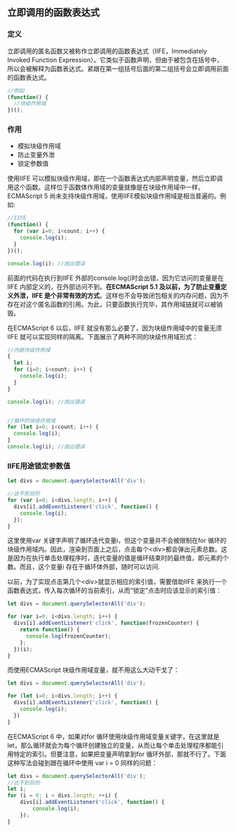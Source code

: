 ## 立即调用的函数表达式

### 定义

立即调用的匿名函数又被称作立即调用的函数表达式（IIFE，Immediately Invoked Function Expression）。它类似于函数声明，但由于被包含在括号中，所以会被解释为函数表达式。紧跟在第一组括号后面的第二组括号会立即调用前面的函数表达式。

```javascript
//例如
(function() {
  //块级作用域
})();
```

### 作用

* 模拟块级作用域
* 防止变量外泄
* 锁定参数值

使用IIFE 可以模拟块级作用域，即在一个函数表达式内部声明变量，然后立即调用这个函数。这样位于函数体作用域的变量就像是在块级作用域中一样。ECMAScript 5 尚未支持块级作用域，使用IIFE模拟块级作用域是相当普遍的。例如:

```javascript
//IIFE
(function() {
  for (var i=0; i<count; i++) {
    console.log(i);
  }
})();

console.log(i); //抛出错误
```

前面的代码在执行到IIFE 外部的console.log()时会出错，因为它访问的变量是在IIFE 内部定义的，在外部访问不到。**在ECMAScript 5.1 及以前，为了防止变量定义外泄，IIFE 是个非常有效的方式**。这样也不会导致闭包相关的内存问题，因为不存在对这个匿名函数的引用。为此，只要函数执行完毕，其作用域链就可以被销毁。



在ECMAScript 6 以后，IIFE 就没有那么必要了，因为块级作用域中的变量无须IIFE 就可以实现同样的隔离。下面展示了两种不同的块级作用域形式：

```javascript
//内嵌块级作用域
{
  let i;
  for (i=0; i<count; i++) {
    console.log(i);
  }
}

console.log(i); //抛出错误


//循环的块级作用域
for (let i=0; i<count; i++) {
  console.log(i);
}
console.log(i); //抛出错误
```



### IIFE用途锁定参数值

```javascript
let divs = document.querySelectorAll('div');

//达不到目的
for (var i=0; i<divs.length; i++) {
  divs[i].addEventListener('click', function() {
    console.log(i);
  });
}
```

这里使用var 关键字声明了循环迭代变量i，但这个变量并不会被限制在for 循环的块级作用域内。因此，渲染到页面上之后，点击每个\<div>都会弹出元素总数。这是因为在执行单击处理程序时，迭代变量的值是循环结束时的最终值，即元素的个数。而且，这个变量i 存在于循环体外部，随时可以访问.

以前，为了实现点击第几个\<div>就显示相应的索引值，需要借助IIFE 来执行一个函数表达式，传入每次循环的当前索引，从而“锁定”点击时应该显示的索引值：

```javascript
let divs = document.querySelectorAll('div');

for (var i=0; i<divs.length; i++) {
  divs[i].addEventListener('click', function(frozenCounter) {
    return function() {
      console.log(frozenCounter);
    };
  })(i); 
}
```

而使用ECMAScript 块级作用域变量，就不用这么大动干戈了：

```javascript
let divs = document.querySelectorAll('div');

for (let i=0; i<divs.length; i++) {
  divs[i].addEventListener('click', function() {
    console.log(i);
  })
}
```

在ECMAScript 6 中，如果对for 循环使用块级作用域变量关键字，在这里就是let，那么循环就会为每个循环创建独立的变量，从而让每个单击处理程序都能引用特定的索引。但要注意，如果把变量声明拿到for 循环外部，那就不行了。下面这种写法会碰到跟在循环中使用
var i = 0 同样的问题：

```javascript
let divs = document.querySelectorAll('div');
//达不到目的
let i;
for (i = 0; i < divs.length; ++i) {
	divs[i].addEventListener('click', function() {
		console.log(i);
	});
}
```

